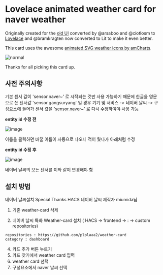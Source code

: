 # Lovelace animated weather card for naver weather

Originally created for the [old UI](https://community.home-assistant.io/t/custom-ui-weather-state-card-with-a-question/23008) converted by @arsaboo and @ciotlosm to [Lovelace](https://community.home-assistant.io/t/custom-ui-weather-state-card-with-a-question/23008/291) and @bramkragten now converted to Lit to make it even better.

This card uses the awesome [animated SVG weather icons by amCharts](https://www.amcharts.com/free-animated-svg-weather-icons/).

![normal](https://github.com/user-attachments/assets/f5ebb55a-a573-4218-88cd-d722e834a98a)

Thanks for all picking this card up.

## 사전 주의사항

기본 센서 값이 'sensor.naver~' 로 시작되는 것만 사용 가능하기 때문에
한글을 영문으로 쓴 센서값 'sensor.gangsuryang' 일 경우
기기 및 서비스 -> 네이버 날씨 -> 구성요소에 들어가 센서 값을 'sensor.naver~' 로 다시 수정하여야 사용 가능

**entity id 수정 전**

![image](https://github.com/user-attachments/assets/4e2a6752-c04b-4d7b-b73e-ea2137f4e568)

이름을 클릭하면 바꿀 이름이 자동으로 나오니 적어 뒀다가 아래처럼 수정

**entity id 수정 후**

![image](https://github.com/user-attachments/assets/5c0dcad7-d1b1-4ba9-b462-91c2be380d33)

네이버 날씨의 모든 센서를 이와 같이 변경해야 함

## 설치 방법

네이버 날씨설치
Special Thanks HACS 네이버 날씨 제작자 miumida님

1. 기존 weather-card 삭제

2. 네이버 날씨 특화 Weather-card 설치 ( HACS -> frontend -> : -> custom repositories)
```
repositories : https://github.com/plplaaa2/weather-card
category : dashboard
```
4. 카드 추가 버튼 누르기
5. 카드 찾기에서 weather card 입력
6. weather card 선택
7. 구성요소에서 naver 날씨 선택


